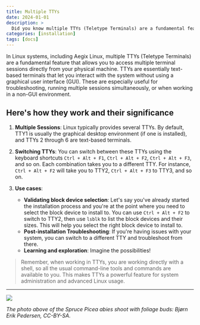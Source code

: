 ```yaml
---
title: Multiple TTYs
date: 2024-01-01
description: >
  Did you know multiple TTYs (Teletype Terminals) are a fundamental feature in GNU/Linux systems including Aegix Linux?
categories: [installation]
tags: [docs]
---
```


In Linux systems, including Aegix Linux, multiple TTYs (Teletype Terminals) are a fundamental feature that allows you to access multiple terminal sessions directly from your physical machine. TTYs are essentially text-based terminals that let you interact with the system without using a graphical user interface (GUI). These are especially useful for troubleshooting, running multiple sessions simultaneously, or when working in a non-GUI environment.

## Here's how they work and their significance

1. **Multiple Sessions**: Linux typically provides several TTYs. By default, TTY1 is usually the graphical desktop environment (if one is installed), and TTYs 2 through 6 are text-based terminals.

2. **Switching TTYs**: You can switch between these TTYs using the keyboard shortcuts `Ctrl + Alt + F1`, `Ctrl + Alt + F2`, `Ctrl + Alt + F3`, and so on. Each combination takes you to a different TTY. For instance, `Ctrl + Alt + F2` will take you to TTY2, `Ctrl + Alt + F3` to TTY3, and so on.

3. **Use cases**:
    - **Validating block device selection**: Let's say you've already started the installation process and you're at the point where you need to select the block device to install to. You can use `Ctrl + Alt + F2` to switch to TTY2, then use `lsblk` to list the block devices and their sizes. This will help you select the right block device to install to. 
    - **Post-installation Troubleshooting**: If you're having issues with your system, you can switch to a different TTY and troubleshoot from there.
    - **Learning and exploration**: Imagine the possibilities! 

> Remember, when working in TTYs, you are working directly with a shell, so all the usual command-line tools and commands are available to you. This makes TTYs a powerful feature for system administration and advanced Linux usage.


----------------

![](https://upload.wikimedia.org/wikipedia/commons/thumb/9/9e/Picea_abies_shoot_with_buds%2C_Sogndal%2C_Norway.jpg/1024px-Picea_abies_shoot_with_buds%2C_Sogndal%2C_Norway.jpg)

_The photo above of the Spruce Picea abies shoot with foliage buds: Bjørn Erik Pedersen, CC-BY-SA._
